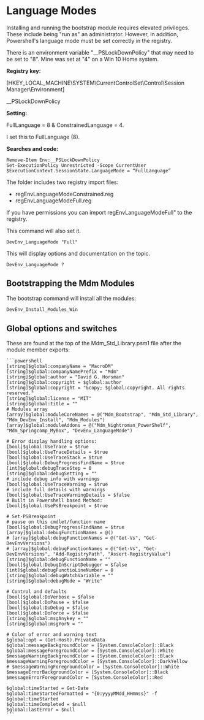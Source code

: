 # Language Modes
Installing and running the bootstrap module requires elevated privileges. These include being "run as" an administrator. However, in addition, Powershell's language mode must be set correctly in the registry.

There is an environment variable "__PSLockDownPolicy" that may need to be set to "8". Mine was set at "4" on a Win 10 Home system.

**Registry key:**

[HKEY_LOCAL_MACHINE\SYSTEM\CurrentControlSet\Control\Session Manager\Environment]


__PSLockDownPolicy

**Setting:**

FullLanguage = 8 & ConstrainedLanguage = 4.

I set this to FullLanguage (8).


**Searches and code:**

```
Remove-Item Env:__PSLockDownPolicy
Set-ExecutionPolicy Unrestricted -Scope CurrentUser
$ExecutionContext.SessionState.LanguageMode = “FullLanguage”
```

The folder includes two registry import files:

* regEnvLanguageModeConstrained.reg
* regEnvLanguageModeFull.reg

If you have permissions you can import regEnvLanguageModeFull" to the registry.

This command will also set it.
```
DevEnv_LanguageMode "Full"
```

This will display options and documentation on the topic.
```
DevEnv_LanguageMode ?
```

## Bootstrapping the Mdm Modules

The bootstrap command will install all the modules:
```powershell
DevEnv_Install_Modules_Win
```

## Global options and switches

These are found at the top of the Mdm_Std_Library.psm1 file after the module member exports:

    ```powershell
    [string]$global:companyName = "MacroDM"
    [string]$global:companyNamePrefix = "Mdm"
    [string]$global:author = "David G. Horsman"
    [string]$global:copyright = $global:author
    [string]$global:copyright = "&copy; $global:copyright. All rights reserved."
    [string]$global:license = "MIT"
    [string]$global:title = ""
    # Modules array
    [array]$global:moduleCoreNames = @("Mdm_Bootstrap", "Mdm_Std_Library", "Mdm_DevEnv_Install", "Mdm_Modules")
    [array]$global:moduleAddons = @("Mdm_Nightroman_PowerShelf", "Mdm_Springcomp_MyBox", "DevEnv_LanguageMode")

    # Error display handling options:
    [bool]$global:UseTrace = $true
    [bool]$global:UseTraceDetails = $true
    [bool]$global:UseTraceStack = $true
    [bool]$global:DebugProgressFindName = $true
    [int]$global:debugTraceStep = 0
    [string]$global:debugSetting = ""
    # include debug info with warnings
    [bool]$global:UseTraceWarning = $true
    # include full details with warnings
    [bool]$global:UseTraceWarningDetails = $false
    # Built in Powershell based Method:
    [bool]$global:UsePsBreakpoint = $true

    # Set-PSBreakpoint
    # pause on this cmdlet/function name
    [bool]$global:DebugProgressFindName = $true
    [array]$global:debugFunctionNames = @()
    # [array]$global:debugFunctionNames = @("Get-Vs", "Get-DevEnvVersions")
    # [array]$global:debugFunctionNames = @("Get-Vs", "Get-DevEnvVersions", "Add-RegistryPath", "Assert-RegistryValue")
    [string]$global:debugFunctionName = ""
    [bool]$global:DebugInScriptDebugger = $false
    [int]$global:debugFunctioLineNumber = 0
    [string]$global:debugWatchVariable = ""
    [string]$global:debugMode = "Write"
    
    # Control and defaults
    [bool]$global:DoVerbose = $false
    [bool]$global:DoPause = $false
    [bool]$global:DoDebug = $false
    [bool]$global:DoForce = $false
    [string]$global:msgAnykey = ""
    [string]$global:msgYorN = ""
    
    # Color of error and warning text
    $global:opt = (Get-Host).PrivateData
    $global:messageBackgroundColor = [System.ConsoleColor]::Black
    $global:messageForegroundColor = [System.ConsoleColor]::White
    $messageWarningBackgroundColor = [System.ConsoleColor]::Black
    $messageWarningForegroundColor = [System.ConsoleColor]::DarkYellow
    # $messageWarningForegroundColor = [System.ConsoleColor]::White
    $messageErrorBackgroundColor = [System.ConsoleColor]::Black
    $messageErrorForegroundColor = [System.ConsoleColor]::Red

    $global:timeStarted = Get-Date
    $global:timeStartedFormatted = "{0:yyyyMMdd_HHmmss}" -f $global:timeStarted
    $global:timeCompleted = $null
    $global:lastError = $null
    ```
